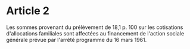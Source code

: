 # Article 2

Les sommes provenant du prélèvement de 18,1 p. 100 sur les cotisations d'allocations familiales sont affectées au financement de l'action sociale générale prévue par l'arrêté programme du 16 mars 1961.
